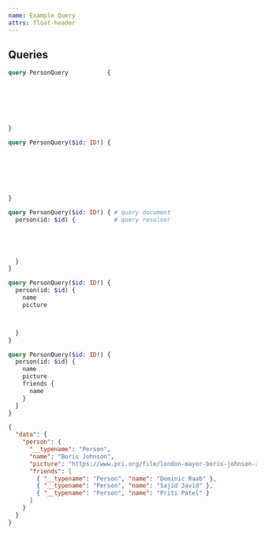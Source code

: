 ```yaml
---
name: Example Query
attrs: float-header
---
```


## Queries

<section progressive>

```graphql
query PersonQuery           {







}
```

```graphql reveal
query PersonQuery($id: ID!) {







}
```

```graphql reveal
query PersonQuery($id: ID!) { # query document
  person(id: $id) {           # query resolver





  }
}
```

```graphql reveal
query PersonQuery($id: ID!) {
  person(id: $id) {
    name
    picture



  }
}
```

```graphql reveal
query PersonQuery($id: ID!) {
  person(id: $id) {
    name
    picture
    friends {
      name
    }
  }
}
```

```json reveal
{
  "data": {
    "person": {
      "__typename": "Person",
      "name": "Boris Johnson",
      "picture": "https://www.pri.org/file/london-mayor-boris-johnson-zip-line-2012-01-08jpg",
      "friends": [
        { "__typename": "Person", "name": "Dominic Raab" },
        { "__typename": "Person", "name": "Sajid Javid" },
        { "__typename": "Person", "name": "Priti Patel" }
      ]
    }
  }
}
```

</section>
